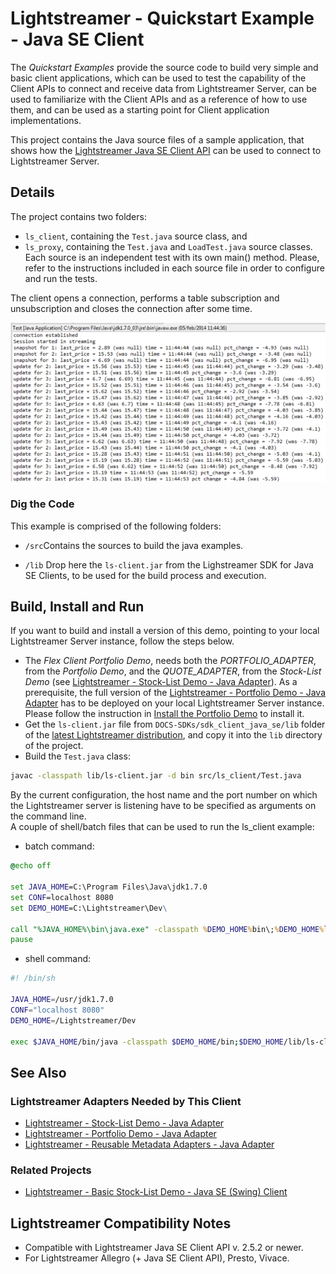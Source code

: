 # Lightstreamer - Quickstart Example - Java SE Client 
<!-- START DESCRIPTION lightstreamer-example-quickstart-client-java -->

The *Quickstart Examples* provide the source code to build very simple and basic client applications, which can be used to test the capability of the Client APIs to connect and receive data from Lightstreamer Server, can be used to familiarize with the Client APIs and as a reference of how to use them, and can be used as a starting point for Client application implementations.

This project contains the Java source files of a sample application, that shows how the [Lightstreamer Java SE Client API](http://www.lightstreamer.com/docs/client_javase_api/index.html) can be used to connect to Lightstreamer Server.

<!-- END DESCRIPTION lightstreamer-example-quickstart-client-java -->

## Details

The project contains two folders: 
* `ls_client`, containing the `Test.java` source class, and 
* `ls_proxy`, containing the `Test.java` and `LoadTest.java` source classes.
Each source is an independent test with its own main() method. 
Please, refer to the instructions included in each source file in order to configure and run the tests.


The client opens a connection, performs a table subscription and unsubscription and closes the connection after some time.

![Screenshot](screen_large.png)<br>

### Dig the Code

This example is comprised of the following folders:
* `/src`Contains the sources to build the java examples.
  
* `/lib` Drop here the `ls-client.jar` from the Lighstreamer SDK for Java SE Clients, to be used for the build process and execution.

## Build, Install and Run

If you want to build and install a version of this demo, pointing to your local Lightstreamer Server instance, follow the steps below.

* The *Flex Client Portfolio Demo*, needs both the *PORTFOLIO_ADAPTER*, from the *Portfolio Demo*, and the *QUOTE_ADAPTER*, from the *Stock-List Demo* (see [Lightstreamer - Stock-List Demo - Java Adapter](https://github.com/Weswit/Lightstreamer-example-StockList-adapter-java)). As a prerequisite, the full version of the [Lightstreamer - Portfolio Demo - Java Adapter](https://github.com/Weswit/Lightstreamer-example-Portfolio-adapter-java) has to be deployed on your local Lightstreamer Server instance. Please follow the instruction in [Install the Portfolio Demo](https://github.com/Weswit/Lightstreamer-example-Portfolio-adapter-java#install-the-portfolio-demo) to install it.
* Get the `ls-client.jar` file from `DOCS-SDKs/sdk_client_java_se/lib` folder of the [latest Lightstreamer distribution](http://www.lightstreamer.com/download), and copy it into the `lib` directory of the project.
* Build the `Test.java` class:
```sh
javac -classpath lib/ls-client.jar -d bin src/ls_client/Test.java
```

By the current configuration, the host name and the port number on which the Lightstreamer server is listening have to be specified as arguments on the command line.<br>
A couple of shell/batch files that can be used to run the ls_client example:
* batch command:

```cmd
@echo off

set JAVA_HOME=C:\Program Files\Java\jdk1.7.0
set CONF=localhost 8080
set DEMO_HOME=C:\Lightstreamer\Dev\

call "%JAVA_HOME%\bin\java.exe" -classpath %DEMO_HOME%bin\;%DEMO_HOME%lib\ls-client.jar ls_client.Test %CONF%
pause
```

* shell command:

```sh
#! /bin/sh

JAVA_HOME=/usr/jdk1.7.0
CONF="localhost 8080"
DEMO_HOME=/Lightstreamer/Dev

exec $JAVA_HOME/bin/java -classpath $DEMO_HOME/bin;$DEMO_HOME/lib/ls-client.jar ls_client.Test %CONF% $CONF
```

## See Also 

### Lightstreamer Adapters Needed by This Client 
<!-- START RELATED_ENTRIES -->

* [Lightstreamer - Stock-List Demo - Java Adapter](https://github.com/Weswit/Lightstreamer-example-Stocklist-adapter-java)
* [Lightstreamer - Portfolio Demo - Java Adapter](https://github.com/Weswit/Lightstreamer-example-Portfolio-adapter-java)
* [Lightstreamer - Reusable Metadata Adapters - Java Adapter](https://github.com/Weswit/Lightstreamer-example-ReusableMetadata-adapter-java)

<!-- END RELATED_ENTRIES -->

### Related Projects ##

* [Lightstreamer - Basic Stock-List Demo - Java SE (Swing) Client](https://github.com/Weswit/Lightstreamer-example-StockList-client-java)

## Lightstreamer Compatibility Notes 

- Compatible with Lightstreamer Java SE Client API v. 2.5.2 or newer.
- For Lightstreamer Allegro (+ Java SE Client API), Presto, Vivace.

